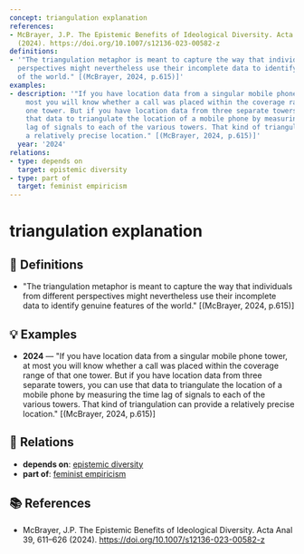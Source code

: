 ```yaml
---
concept: triangulation explanation
references:
- McBrayer, J.P. The Epistemic Benefits of Ideological Diversity. Acta Anal 39, 611–626
  (2024). https://doi.org/10.1007/s12136-023-00582-z
definitions:
- '"The triangulation metaphor is meant to capture the way that individuals from different
  perspectives might nevertheless use their incomplete data to identify genuine features
  of the world." [(McBrayer, 2024, p.615)]'
examples:
- description: '"If you have location data from a singular mobile phone tower, at
    most you will know whether a call was placed within the coverage range of that
    one tower. But if you have location data from three separate towers, you can use
    that data to triangulate the location of a mobile phone by measuring the time
    lag of signals to each of the various towers. That kind of triangulation can provide
    a relatively precise location." [(McBrayer, 2024, p.615)]'
  year: '2024'
relations:
- type: depends on
  target: epistemic diversity
- type: part of
  target: feminist empiricism
---
```


# triangulation explanation

## 📖 Definitions

- "The triangulation metaphor is meant to capture the way that individuals from different perspectives might nevertheless use their incomplete data to identify genuine features of the world." [(McBrayer, 2024, p.615)]

## 💡 Examples

- **2024** — "If you have location data from a singular mobile phone tower, at most you will know whether a call was placed within the coverage range of that one tower. But if you have location data from three separate towers, you can use that data to triangulate the location of a mobile phone by measuring the time lag of signals to each of the various towers. That kind of triangulation can provide a relatively precise location." [(McBrayer, 2024, p.615)]

## 🔗 Relations

- **depends on**: [epistemic diversity](./epistemic-diversity.md)
- **part of**: [feminist empiricism](./feminist-empiricism.md)

## 📚 References

- McBrayer, J.P. The Epistemic Benefits of Ideological Diversity. Acta Anal 39, 611–626 (2024). https://doi.org/10.1007/s12136-023-00582-z
